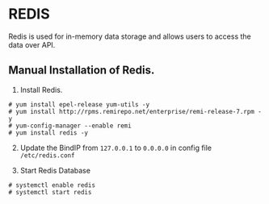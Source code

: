 # REDIS

Redis is used for in-memory data storage and allows users to access the data over API. 

## Manual Installation of Redis.

1. Install Redis.

```
# yum install epel-release yum-utils -y
# yum install http://rpms.remirepo.net/enterprise/remi-release-7.rpm -y
# yum-config-manager --enable remi
# yum install redis -y
```

2. Update the BindIP from `127.0.0.1` to `0.0.0.0` in config file `/etc/redis.conf`


3. Start Redis Database

```
# systemctl enable redis
# systemctl start redis
```


